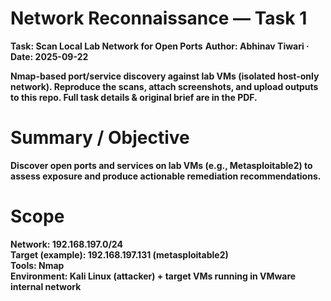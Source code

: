 # Network Reconnaissance — Task 1
**Task: Scan Local Lab Network for Open Ports**
**Author: Abhinav Tiwari · Date: 2025-09-22**

**Nmap-based port/service discovery against lab VMs (isolated host-only network). Reproduce the scans, attach screenshots, and upload outputs to this repo. Full task details & original brief are in the PDF.**

# Summary / Objective
**Discover open ports and services on lab VMs (e.g., Metasploitable2) to assess exposure and produce actionable remediation recommendations.**

# Scope
**Network: 192.168.197.0/24 <br>**
**Target (example): 192.168.197.131 (metasploitable2) <br>**
**Tools: Nmap <br>**
**Environment: Kali Linux (attacker) + target VMs running in VMware internal network <br>**
